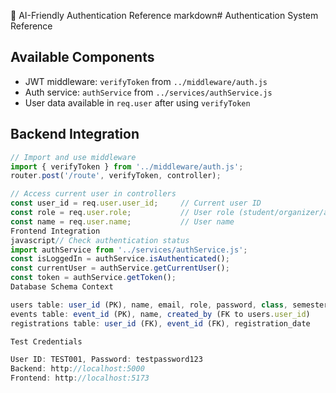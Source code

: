 📝 AI-Friendly Authentication Reference
markdown# Authentication System Reference

## Available Components
- JWT middleware: `verifyToken` from `../middleware/auth.js`
- Auth service: `authService` from `../services/authService.js`
- User data available in `req.user` after using `verifyToken`

## Backend Integration
```javascript
// Import and use middleware
import { verifyToken } from '../middleware/auth.js';
router.post('/route', verifyToken, controller);

// Access current user in controllers
const user_id = req.user.user_id;     // Current user ID
const role = req.user.role;           // User role (student/organizer/admin)
const name = req.user.name;           // User name
Frontend Integration
javascript// Check authentication status
import authService from '../services/authService.js';
const isLoggedIn = authService.isAuthenticated();
const currentUser = authService.getCurrentUser();
const token = authService.getToken();
Database Schema Context

users table: user_id (PK), name, email, role, password, class, semester
events table: event_id (PK), name, created_by (FK to users.user_id)
registrations table: user_id (FK), event_id (FK), registration_date

Test Credentials

User ID: TEST001, Password: testpassword123
Backend: http://localhost:5000
Frontend: http://localhost:5173